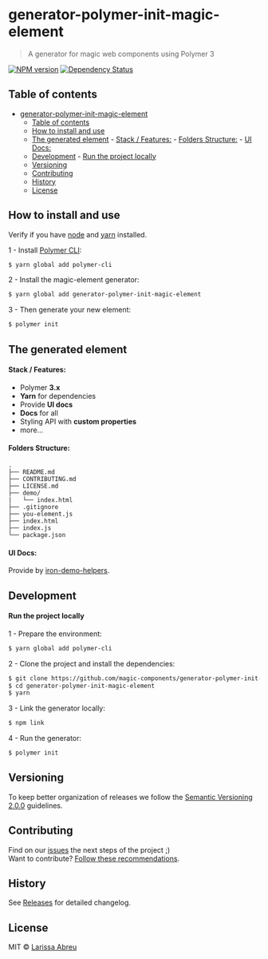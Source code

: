 # generator-polymer-init-magic-element

> A generator for magic web components using Polymer 3

[![NPM version][npm-image]][npm-url]
[![Dependency Status][daviddm-image]][daviddm-url]

## Table of contents

- [generator-polymer-init-magic-element](#generator-polymer-init-magic-element)
	- [Table of contents](#table-of-contents)
	- [How to install and use](#how-to-install-and-use)
	- [The generated element](#the-generated-element)
			- [Stack / Features:](#stack--features)
			- [Folders Structure:](#folders-structure)
			- [UI Docs:](#ui-docs)
	- [Development](#development)
			- [Run the project locally](#run-the-project-locally)
	- [Versioning](#versioning)
	- [Contributing](#contributing)
	- [History](#history)
	- [License](#license)


## How to install and use

Verify if you have [node](http://nodejs.org/) and [yarn](https://yarnpkg.com/en/) installed.

1 - Install [Polymer CLI](https://www.polymer-project.org/3.0/docs/tools/polymer-cli):

```sh
$ yarn global add polymer-cli
```

2 - Install the magic-element generator:

```sh
$ yarn global add generator-polymer-init-magic-element
```

3 - Then generate your new element:

```sh
$ polymer init
```

## The generated element

#### Stack / Features:

- Polymer **3.x**
- **Yarn** for dependencies
- Provide **UI docs**
- **Docs** for all
- Styling API with **custom properties**
- more...

#### Folders Structure:

	.
	├── README.md
	├── CONTRIBUTING.md
	├── LICENSE.md
	├── demo/
	|   └── index.html
	├── .gitignore
	├── you-element.js
	├── index.html
	├── index.js
	└── package.json

#### UI Docs:

Provide by [iron-demo-helpers](https://github.com/PolymerElements/iron-demo-helpers).

## Development

#### Run the project locally

1 - Prepare the environment:

```sh
$ yarn global add polymer-cli
```

2 - Clone the project and install the dependencies:

```sh
$ git clone https://github.com/magic-components/generator-polymer-init-magic-element.git
$ cd generator-polymer-init-magic-element
$ yarn
```

3 - Link the generator locally:

```sh
$ npm link
```

4 - Run the generator:

```sh
$ polymer init
```

## Versioning

To keep better organization of releases we follow the [Semantic Versioning 2.0.0](http://semver.org/) guidelines.

## Contributing

Find on our [issues](https://github.com/magic-components/generator-polymer-init-magic-element/issues/) the next steps of the project ;)
<br>
Want to contribute? [Follow these recommendations](https://github.com/magic-components/generator-polymer-init-magic-element/blob/master/CONTRIBUTING.md).

## History

See [Releases](https://github.com/magic-components/generator-polymer-init-magic-element/releases) for detailed changelog.

## License

MIT © [Larissa Abreu](https://larissaabreu.github.io/)

[npm-image]: https://badge.fury.io/js/generator-polymer-init-magic-element.svg
[npm-url]: https://npmjs.org/package/generator-polymer-init-magic-element
[daviddm-image]: https://david-dm.org/magic-components/generator-polymer-init-magic-element.svg?theme=shields.io
[daviddm-url]: https://david-dm.org/magic-components/generator-polymer-init-magic-element
